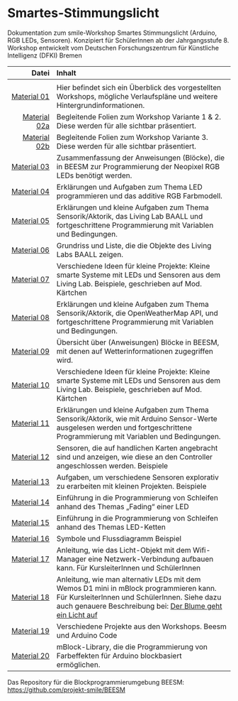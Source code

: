 # Smartes-Stimmungslicht
Dokumentation zum smile-Workshop Smartes Stimmungslicht (Arduino, RGB LEDs, Sensoren). Konzipiert für SchülerInnen ab der Jahrgangsstufe 8.
Workshop entwickelt vom Deutschen Forschungszentrum für Künstliche Intelligenz (DFKI) Bremen

| Datei | Inhalt |
| ------------: | :-------------- |
|<img width=250/> | <img width=500/> |
| [Material 01](Material_01_Workshopbeschreibung_v2.pdf) |Hier befindet sich ein Überblick des vorgestellten Workshops, mögliche Verlaufspläne und weitere Hintergrundinformationen. |
| [Material 02a](Material_02_PowerpointStimmungslicht_esp8266.pdf) |Begleitende Folien zum Workshop Variante 1 & 2. Diese werden für alle sichtbar präsentiert. |
| [Material 02b](Material_02_PowerpointStimmungslicht_arduino.pdf) |Begleitende Folien zum Workshop Variante 3. Diese werden für alle sichtbar präsentiert. |
| [Material 03](Material_03_Handout_NeopixelBlöcke.pdf) |Zusammenfassung der Anweisungen (Blöcke), die in BEESM zur Programmierung der Neopixel RGB LEDs benötigt werden. |
| [Material 04](Material_04_Übungen_LED.pdf) |Erklärungen und Aufgaben zum Thema LED programmieren und das additive RGB Farbmodell.|
| [Material 05](Material_05_Übungen_BAALL.pdf) |Erklärungen und kleine Aufgaben zum Thema Sensorik/Aktorik, das Living Lab BAALL und fortgeschrittene Programmierung mit Variablen und Bedingungen. |
| [Material 06](Material_06_Handout_BAALL.pdf) |Grundriss und Liste, die die Objekte des Living Labs BAALL zeigen.|
| [Material 07](Material_07_Challanges_BAALL.jpg) |Verschiedene Ideen für kleine Projekte: Kleine smarte Systeme mit LEDs und Sensoren aus dem Living Lab. Beispiele, geschrieben auf Mod. Kärtchen |
| [Material 08](Material_08_Übungen_Wetterdaten.pdf) |Erklärungen und kleine Aufgaben zum Thema Sensorik/Aktorik, die OpenWeatherMap API, und fortgeschrittene Programmierung mit Variablen und Bedingungen. |
| [Material 09](Material_09_Handout_WetterBlöcke.pdf) |Übersicht über (Anweisungen) Blöcke in BEESM, mit denen auf Wetterinformationen zugegriffen wird. |
| [Material 10](Material_10_Challanges_Wetter.jpg) |Verschiedene Ideen für kleine Projekte: Kleine smarte Systeme mit LEDs und Sensoren aus dem Living Lab. Beispiele, geschrieben auf Mod. Kärtchen |
| [Material 11](Material_11_Übungen_Sensoren.pdf) |Erklärungen und kleine Aufgaben zum Thema Sensorik/Aktorik, wie mit Arduino Sensor-Werte ausgelesen werden und fortgeschrittene Programmierung mit Variablen und Bedingungen. |
| [Material 12](Material_12_Erklärkarten_Sensoren.pdf) |Sensoren, die auf handlichen Karten angebracht sind und anzeigen, wie diese an den Controller angeschlossen werden. Beispiele |
| [Material 13](Material_13_Challenges_Sensoren.pdf) |Aufgaben, um verschiedene Sensoren explorativ zu erarbeiten mit kleinen Projekten. Beispiele |
| [Material 14](Material_14_Arbeitsblatt_SchleifeLEDFade.pdf) |Einführung in die Programmierung von Schleifen anhand des Themas „Fading“ einer LED |
| [Material 15](Material_15_Arbeitsblatt_SchleifeLEDKette.pdf) |Einführung in die Programmierung von Schleifen anhand des Themas LED-Ketten |
| [Material 16](Material_16_Handout_Flussdiagramm.pdf) |Symbole und Flussdiagramm Beispiel|
| [Material 17](Material_17_Anleitung_WifiManager.pdf) |Anleitung, wie das Licht-Objekt mit dem Wifi-Manager eine Netzwerk-Verbindung aufbauen kann. Für KursleiterInnen und SchülerInnen |
| [Material 18](Material_18_Anleitung_LEDs_mBlock.pdf) |Anleitung, wie man alternativ LEDs mit dem Wemos D1 mini in mBlock programmieren kann. Für KursleiterInnen und SchülerInnen. Siehe dazu auch genauere Beschreibung bei: [Der Blume geht ein Licht auf](https://github.com/projekt-smile/bloecke-blumen-mikrocontroller-und-das-internet-of-things) |
| [Material 19](Material_19_BeispielCode.zip) |Verschiedene Projekte aus den Workshops. Beesm und Arduino Code |
| [Material 20](Material_19_mBlockExtensionsNeopixel.zip) |mBlock-Library, die die Programmierung von Farbeffekten für Arduino blockbasiert ermöglichen. |


Das Repository für die Blockprogrammierumgebung BEESM: https://github.com/projekt-smile/BEESM  
